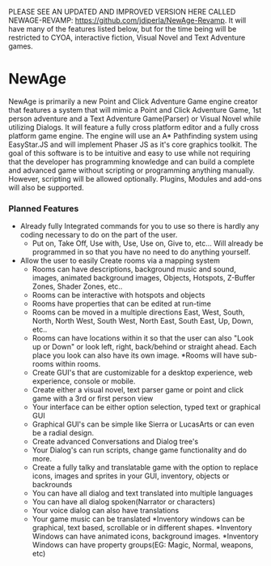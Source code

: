 PLEASE SEE AN UPDATED AND IMPROVED VERSION HERE CALLED NEWAGE-REVAMP: https://github.com/jdiperla/NewAge-Revamp. It will have many of the features listed below, but for the time being will be restricted to CYOA, interactive fiction, Visual Novel and Text Adventure games.


# NewAge
NewAge is primarily a new Point and Click Adventure Game engine creator that features a system that will mimic a Point and Click Adventure Game, 1st person adventure and a Text Adventure Game(Parser) or Visual Novel while utilizing Dialogs. It will feature a fully cross platform editor and a fully cross platform game engine. The engine will use an A* Pathfinding system using EasyStar.JS and will implement Phaser JS as it's core graphics toolkit. The goal of this software is to be intuitive and easy to use while not requiring that the developer has programming knowledge and can build a complete and advanced game without scripting or programming anything manually. However, scripting will be allowed optionally. Plugins, Modules and add-ons will also be supported. 

   
### Planned Features
* Already fully Integrated commands for you to use so there is hardly any coding necessary to do on the part of the user.
   * Put on, Take Off, Use with, Use, Use on, Give to, etc... Will already be programmed in so that you have no need to do anything yourself.
* Allow the user to easily Create rooms via a mapping system
   * Rooms can have descriptions, background music and sound, images, animated background images, Objects, Hotspots, Z-Buffer Zones, Shader Zones, etc..
   * Rooms can be interactive with hotspots and objects
   * Rooms have properties that can be edited at run-time
   * Rooms can be moved in a multiple directions East, West, South, North, North West, South West, North East, South East, Up, Down, etc..
   * Rooms can have locations within it so that the user can also "Look up or Down" or look left, right, back/behind or straight ahead. Each place you look can also have its own image.
    *Rooms will have sub-rooms within rooms.
    * Create GUI's that are customizable for a desktop experience, web experience, console or mobile. 
    * Create either a visual novel, text parser game or point and click game with a 3rd or first person view
    * Your interface can be either option selection, typed text or graphical GUI
    * Graphical GUI's can be simple like Sierra or LucasArts or can even be a radial design.
    * Create advanced Conversations and Dialog tree's
    * Your Dialog's can run scripts, change game functionality and do more.
    * Create a fully talky and translatable game with the option to replace icons, images and sprites in your GUI, inventory, objects or backrounds
    * You can have all dialog and text translated into multiple languages
    * You can have all dialog spoken(Narrator or characters)
    * Your voice dialog can also have translations
    * Your game music can be translated
    *Inventory windows can be graphical, text based, scrollable or in different shapes.
    *Inventory Windows can have animated icons, background images.
    *Inventory Windows can have property groups(EG: Magic, Normal, weapons, etc)
